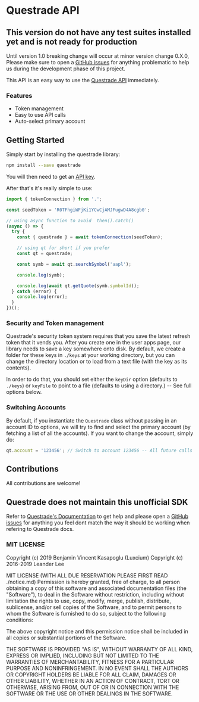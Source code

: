 <!-- @format -->

# Questrade API

## This version do not have any test suites installed yet and is not ready for production

Until version 1.0 breaking change will occur at minor version change 0.X.0, Please make sure to open a [GitHub issues](https://github.com/luxcium/questrade-ts/issues) for anything problematic to help us during the development phase of this project.

This API is an easy way to use the [Questrade API](www.questrade.com/api/documentation/getting-started) immediately.

### Features

- Token management
- Easy to use API calls
- Auto-select primary account

## Getting Started

Simply start by installing the questrade library:

```bash
npm install --save questrade
```

You will then need to get an [API key](https://login.questrade.com/APIAccess/userapps.aspx).

After that's it's really simple to use:

```typescript
import { tokenConnection } from '.';

const seedToken = 'R0TFhgiWFjKi1YCwCjAMJFugwD4A8cgb0';

// using async function to avoid  then().catch()
(async () => {
  try {
    const { questrade } = await tokenConnection(seedToken);

    // using qt for short if you prefer
    const qt = questrade;

    const symb = await qt.searchSymbol('aapl');

    console.log(symb);

    console.log(await qt.getQuote(symb.symbolId));
  } catch (error) {
    console.log(error);
  }
})();
```

### Security and Token management

Questrade's security token system requires that you save the latest refresh token that it vends you. After you create one in the user apps page, our library needs to save a key somewhere onto disk. By default, we create a folder for these keys in `./keys` at your working directory, but you can change the directory location or to load from a text file (with the key as its contents).

In order to do that, you should set either the `keyDir` option (defaults to `./keys`) or `keyFile` to point to a file (defaults to using a directory.) -- See full options below.

### Switching Accounts

By default, if you instantiate the `Questrade` class without passing in an account ID to options, we will try to find and select the primary account (by fetching a list of all the accounts). If you want to change the account, simply do:

```typescript
qt.account = '123456'; // Switch to account 123456 -- All future calls will use this account.
```

## Contributions

All contributions are welcome!

## Questrade does not maintain this unofficial SDK

Refer to [Questrade's Documentation](https://www.questrade.com/api/documentation/) to get help and please open a [GitHub issues](https://github.com/luxcium/questrade-ts/issues) for anything you feel dont match the way it should be working when refering to Questrade docs.

### MIT LICENSE

Copyright (c) 2019 Benjamin Vincent Kasapoglu (Luxcium)
Copyright (c) 2016-2019 Leander Lee

MIT LICENSE (WITH ALL DUE RESERVATION PLEASE FIRST READ ./notice.md)
Permission is hereby granted, free of charge, to all person obtaining a copy of this software and associated documentation files (the "Software"), to deal in the Software without restriction, including without limitation the rights to use, copy, modify, merge, publish, distribute, sublicense, and/or sell copies of the Software, and to permit persons to whom the Software is furnished to do so, subject to the following conditions:

The above copyright notice and this permission notice shall be included in all copies or substantial portions of the Software.

THE SOFTWARE IS PROVIDED "AS IS", WITHOUT WARRANTY OF ALL KIND, EXPRESS OR IMPLIED, INCLUDING BUT NOT LIMITED TO THE WARRANTIES OF MERCHANTABILITY, FITNESS FOR A PARTICULAR PURPOSE AND NONINFRINGEMENT. IN NO EVENT SHALL THE AUTHORS OR COPYRIGHT HOLDERS BE LIABLE FOR ALL CLAIM, DAMAGES OR OTHER LIABILITY, WHETHER IN AN ACTION OF CONTRACT, TORT OR OTHERWISE, ARISING FROM, OUT OF OR IN CONNECTION WITH THE SOFTWARE OR THE USE OR OTHER DEALINGS IN THE SOFTWARE.

